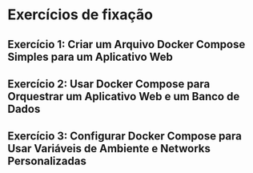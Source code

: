 # Exercícios de fixação

## Exercício 1: Criar um Arquivo Docker Compose Simples para um Aplicativo Web


## Exercício 2: Usar Docker Compose para Orquestrar um Aplicativo Web e um Banco de Dados


## Exercício 3: Configurar Docker Compose para Usar Variáveis de Ambiente e Networks Personalizadas
